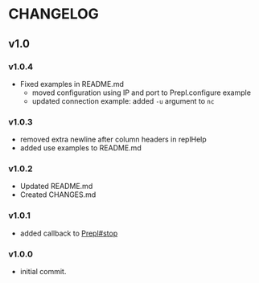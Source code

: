 CHANGELOG
=========

## v1.0
### v1.0.4
* Fixed examples in README.md
  * moved configuration using IP and port to Prepl.configure example
  * updated connection example: added `-u` argument to `nc`

### v1.0.3
* removed extra newline after column headers in replHelp
* added use examples to README.md

### v1.0.2
* Updated README.md
* Created CHANGES.md

### v1.0.1
* added callback to [Prepl#stop](https://github.com/techjeffharris/prepl#stop)

### v1.0.0
* initial commit.
